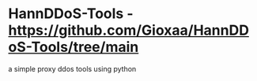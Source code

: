 # HannDDoS-Tools - https://github.com/Gioxaa/HannDDoS-Tools/tree/main
a simple proxy ddos tools using python
